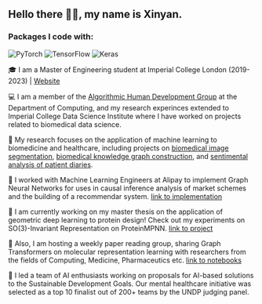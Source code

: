 ## Hello there 👋🏻, my name is Xinyan.

### Packages I code with:
![PyTorch](https://img.shields.io/badge/PyTorch-%23EE4C2C.svg?style=for-the-badge&logo=PyTorch&logoColor=white)
![TensorFlow](https://img.shields.io/badge/TensorFlow-%23FF6F00.svg?style=for-the-badge&logo=TensorFlow&logoColor=white)
![Keras](https://img.shields.io/badge/Keras-%23D00000.svg?style=for-the-badge&logo=Keras&logoColor=white)

<!--
**xy2119/xy2119** is a ✨ _special_ ✨ repository because its `README.md` (this file) appears on your GitHub profile.

Here are some ideas to get you started:

- 🔭 I’m currently working on ...
- 🌱 I’m currently learning ...
- 👯 I’m looking to collaborate on ...
- 🤔 I’m looking for help with ...
- 💬 Ask me about ...
- 📫 How to reach me: ...
- 😄 Pronouns: ...
- ⚡ Fun fact: ...
-->


🎓 I am a Master of Engineering student at Imperial College London (2019-2023) | [Website](https://xy2119.github.io)

💻 I am a member of the [Algorithmic Human Development Group](http://humandevelopment.doc.ic.ac.uk) at the Department of Computing, and my research experinces extended to Imperial College Data Science Institute where I have worked on projects related to biomedical data science.

💊 My research focuses on the application of machine learning to biomedicine and healthcare, including projects on [biomedical image segmentation](https://github.com/xy2119/Brain_MRI_Image_Segmentation), [biomedical knowledge graph construction](https://github.com/xy2119/COVID19_Knowledge_Graph), and [sentimental analysis of patient diaries](https://github.com/xy2119/Data_Mining).

🦾 I worked with Machine Learning Engineers at Alipay to implement Graph Neural Networks for uses in causal inference analysis of market schemes and the building of a recommendar system. [link to implementation](https://github.com/xy2119/Causal_Knowledge_GNN)

🧬 I am currently working on my master thesis on the application of geometric deep learning to protein design! Check out my experiments on SO(3)-Invariant Representation on ProteinMPNN. [link to project](https://github.com/xy2119/SO3_Equivariant_ProteinMPNN)

💬 Also, I am hosting a weekly paper reading group, sharing Graph Transformers on molecular representation learning with researchers from the fields of Computing, Medicine, Pharmaceutics etc. [link to notebooks](https://github.com/xy2119/BioKR2_Graph_Transformer)

🌱 I led a team of AI enthusiasts working on proposals for AI-based solutions to the Sustainable Development Goals. Our mental healthcare initiative was selected as a top 10 finalist out of 200+ teams by the UNDP judging panel. 
